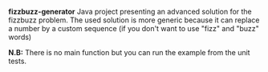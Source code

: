   <b>fizzbuzz-generator</b>
  Java project presenting an advanced solution for the fizzbuzz problem.
  The used solution is more generic because it can replace a number by a custom sequence (if you don't want to use "fizz" and "buzz" words)
  
  <b>N.B:</b> There is no main function but you can run the example from the unit tests.
